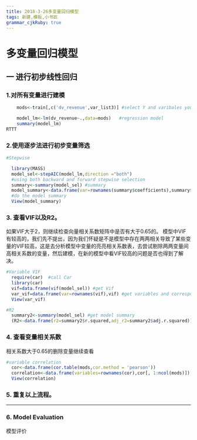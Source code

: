 ```yaml
---
title: 2018-3-26多变量回归模型
tags: 新建,模板,小书匠
grammar_cjkRuby: true
---
```



# 多变量回归模型
## 一 进行初步线性回归
### 1.对所有变量进行建模

``` r
    mods<-train[,c('dv_revenue',var_list3)] #select Y and varibales you want to try

    model_lm<-lm(dv_revenue~.,data=mods)   #regression model
    summary(model_lm)
RTTT
```


###  2.使用逐步法进行初步变量筛选

``` r
#Stepwise

  library(MASS)
  model_sel<-stepAIC(model_lm,direction ="both")  
  #using both backward and forward stepwise selection
  summary<-summary(model_sel) #summary
  model_summary<-data.frame(var=rownames(summary$coefficients),summary$coefficients) 
  #do the model summary
  View(model_summary)
```


### 3. 查看VIF以及R2。
如果VIF大于2，则继续检查向量相关系数矩阵中是否有大于0.65的。
模型中VIF有较高的，我们先不提出，因为我们怀疑是不是模型中存在两两相关导致了某些变量的VIF较高，这是去分析模型中变量的亮亮相关系数表，去尝试剔除两两变量间高相关系数的变量，然后建模，在新的模型中看VIF较高的问题是否也得到了解决。

``` r
#Variable VIF
  require(car)  #call Car
  library(car)
  vif=data.frame(vif(model_sel)) #get Vif
  var_vif=data.frame(var=rownames(vif),vif) #get variables and corresponding Vif
  View(var_vif)

#R2
  summary2<-summary(model_sel) #get model summary
  (R2<-data.frame(r2=summary2$r.squared,adj_r2=summary2$adj.r.squared)) #get R2
```
### 4. 查看变量相关系数

相关系数大于0.65的删除变量继续查看

``` r
#variable correlation
  cor<-data.frame(cor.table(mods,cor.method = 'pearson'))              #calculate the correlation
  correlation<-data.frame(variables=rownames(cor),cor[, 1:ncol(mods)]) #get correlation only
  View(correlation)
```
### 5. 重复以上流程。


----------
### 6. Model Evaluation 
模型评价
